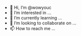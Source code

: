 - 👋 Hi, I’m @wowyouc
- 👀 I’m interested in ...
- 🌱 I’m currently learning ...
- 💞️ I’m looking to collaborate on ...
- 📫 How to reach me ...

<!---
wowyouc/wowyouc is a ✨ special ✨ repository because its `README.md` (this file) appears on your GitHub profile.
You can click the Preview link to take a look at your changes.
--->

